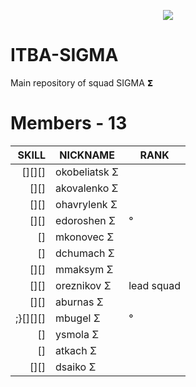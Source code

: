 
<p align="center">
    <a href="https://www.facebook.com/itbro.pro" target="_blank">
        <img src="https://github.com/ITBA-SIGMA/MAIN-SIGMA/blob/main/helpMe/.gitpic/SIGMAwallpaper.png?raw=true">
    </a>
</p>

# ITBA-SIGMA
Main repository of squad SIGMA 𝝨

# Members - 13

|SKILL|NICKNAME|RANK|
|-----:|--------|----|
|[][][]|оkobeliatsk Σ||
|[][]|akovalenko Σ||
|[][]|ohavrylenk Σ||
|[][]|edoroshen Σ|°|
|[]|mkonovec Σ||
|[]|dchumach Σ||
|[][]|mmaksym Σ||
|[][]|oreznikov Σ|lead squad|
|[][]|aburnas Σ||
|;}[][][]|mbugel Σ|°|
|[]|ysmola Σ||
|[]|atkach Σ||
|[][]|dsaiko Σ||

